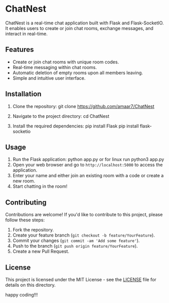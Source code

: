 # ChatNest

ChatNest is a real-time chat application built with Flask and Flask-SocketIO. It enables users to create or join chat rooms, exchange messages, and interact in real-time.

## Features

- Create or join chat rooms with unique room codes.
- Real-time messaging within chat rooms.
- Automatic deletion of empty rooms upon all members leaving.
- Simple and intuitive user interface.

## Installation

1. Clone the repository:
git clone https://github.com/amaar7/ChatNest

2. Navigate to the project directory:
cd ChatNest


3. Install the required dependencies:
pip install Flask
pip install flask-socketio


## Usage

1. Run the Flask application:
python app.py  or for linux run python3 app.py
2. Open your web browser and go to `http://localhost:5000` to access the application.
3. Enter your name and either join an existing room with a code or create a new room.
4. Start chatting in the room!

## Contributing

Contributions are welcome! If you'd like to contribute to this project, please follow these steps:

1. Fork the repository.
2. Create your feature branch (`git checkout -b feature/YourFeature`).
3. Commit your changes (`git commit -am 'Add some feature'`).
4. Push to the branch (`git push origin feature/YourFeature`).
5. Create a new Pull Request.

## License

This project is licensed under the MIT License - see the [LICENSE](LICENSE) file for details on this directory.


happy coding!!!